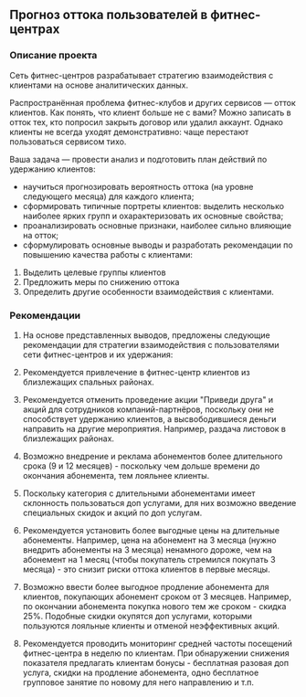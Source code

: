 ## Прогноз оттока пользователей в фитнес-центрах

### Описание проекта

Сеть фитнес-центров разрабатывает стратегию взаимодействия с клиентами на основе аналитических данных.

Распространённая проблема фитнес-клубов и других сервисов — отток клиентов. Как понять, что клиент больше не с вами? Можно записать в отток тех, кто попросил закрыть договор или удалил аккаунт. Однако клиенты не всегда уходят демонстративно: чаще перестают пользоваться сервисом тихо.

Ваша задача — провести анализ и подготовить план действий по удержанию клиентов:

- научиться прогнозировать вероятность оттока (на уровне следующего месяца) для каждого клиента;
- сформировать типичные портреты клиентов: выделить несколько наиболее ярких групп и охарактеризовать их основные свойства;
- проанализировать основные признаки, наиболее сильно влияющие на отток;
- сформулировать основные выводы и разработать рекомендации по повышению качества работы с клиентами:

1. Выделить целевые группы клиентов
2. Предложить меры по снижению оттока
3. Определить другие особенности взаимодействия с клиентами.

### Рекомендации

1. На основе представленных выводов, предложены следующие рекомендации для стратегии взаимодействия с пользователями сети фитнес-центров и их удержания:

2. Рекомендуется привлечение в фитнес-центр клиентов из близлежащих спальных районах.

3. Рекомендуется отменить проведение акции "Приведи друга" и акций для сотрудников компаний-партнёров, поскольку они не способствует удержанию клиентов, а высвободившиеся деньги направить на другие мероприятия. Например, раздача листовок в близлежащих районах.

4. Возможно внедрение и реклама абонементов более длительного срока (9 и 12 месяцев) - поскольку чем дольше времени до окончания абонемента, тем лояльнее клиенты.

5. Поскольку категория с длительными абонементами имеет склонность пользоваться доп услугами, для них возможно введение специальных скидок и акций по доп услугам.

6. Рекомендуется установить более выгодные цены на длительные абонементы. Например, цена на абонемент на 3 месяца (нужно внедрить абонементы на 3 месяца) ненамного дороже, чем на абонемент на 1 месяц (чтобы покупатель стремился покупать 3 месяца) - это снизит риски оттока клиентов в первые месяцы.

7. Возможно ввести более выгодное продление абонемента для клиентов, покупающих абонемент сроком от 3 месяцев. Например, по окончании абонемента покупка нового тем же сроком - скидка 25%. Подобные скидки окупятся доп услугами, которыми пользуются лояльные клиенты и отменой неэффективных акций.

8. Рекомендуется проводить мониторинг средней частоты посещений фитнес-центра в неделю по клиентам. При обнаружении снижения показателя предлагать клиентам бонусы - бесплатная разовая доп услуга, скидки на продление абонемента, одно бесплатное групповое занятие по новому для него направлению и т.п.
